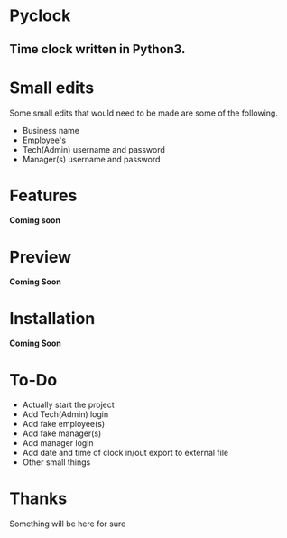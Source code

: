 # Pyclock
## Time clock written in Python3.

# Small edits
Some small edits that would need to be made are some of the following.
* Business name
* Employee's
* Tech(Admin) username and password
* Manager(s) username and password

# Features
**Coming soon**

# Preview
**Coming Soon**

# Installation
**Coming Soon**

# To-Do
* Actually start the project
* Add Tech(Admin) login
* Add fake employee(s)
* Add fake manager(s)
* Add manager login
* Add date and time of clock in/out export to external file
* Other small things

# Thanks
Something will be here for sure
